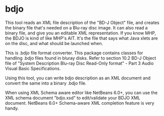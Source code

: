 # bdjo

This tool reads an XML file description of the "BD-J Object"
file, and creates the binary file that's needed on a Blu-ray
disc image.  It can also read a binary file, and give you an
editable XML representation.  If you know MHP, the BDJO is kind of like MHP's
AIT.  It's the file that says what Java xlets are on the disc,
and what should be launched when.

This is .bdjo file format converter. This package contains classes for 
handling .bdjo files found in bluray disks. Refer to section 10.2 BD-J 
Object file of "System Description Blu-ray Disc Read-Only format" - 
Part 3 Audio Visual Basic Specifications.

Using this tool, you can write bdjo description as an XML document and convert 
the same into a binary .bdjo file.

When using XML Schema aware editor like NetBeans 6.0+, you can use the XML
schema document "bdjo.xsd" to edit/validate your BDJO XML document. NetBeans 
6.0+ Schema-aware XML completion feature is very handy.
